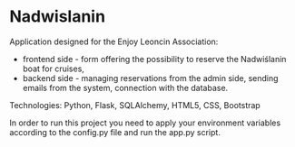 # Nadwislanin

Application designed for the Enjoy Leoncin Association:
- frontend side - form offering the possibility to reserve the Nadwiślanin boat for cruises,
- backend side - managing reservations from the admin side, sending emails from the system, connection with the database. 

Technologies: Python, Flask, SQLAlchemy, HTML5, CSS, Bootstrap

In order to run this project you need to apply your environment variables according to the config.py file and run the app.py script.
